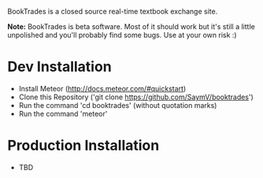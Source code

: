 BookTrades is a closed source real-time textbook exchange site.

**Note:** BookTrades is beta software. Most of it should work but it's still a little unpolished and you'll probably find some bugs. Use at your own risk :)

# Dev Installation
- Install Meteor (http://docs.meteor.com/#quickstart)
- Clone this Repository ('git clone https://github.com/SaymV/booktrades')
- Run the command 'cd booktrades' (without quotation marks)
- Run the command 'meteor'

# Production Installation
- TBD